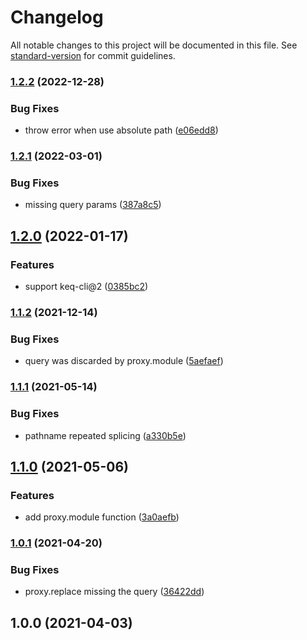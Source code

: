 # Changelog

All notable changes to this project will be documented in this file. See [standard-version](https://github.com/conventional-changelog/standard-version) for commit guidelines.

### [1.2.2](https://www.github.com/keq-request/keq-proxy/compare/v1.2.1...v1.2.2) (2022-12-28)


### Bug Fixes

* throw error when use absolute path ([e06edd8](https://www.github.com/keq-request/keq-proxy/commit/e06edd82803a5c90744976075b9f2802f4952c3f))

### [1.2.1](https://www.github.com/keq-request/keq-proxy/compare/v1.2.0...v1.2.1) (2022-03-01)


### Bug Fixes

* missing query params ([387a8c5](https://www.github.com/keq-request/keq-proxy/commit/387a8c529cd02851474b34d5958cdc0c760617eb))

## [1.2.0](https://www.github.com/keq-request/keq-proxy/compare/v1.1.2...v1.2.0) (2022-01-17)


### Features

* support keq-cli@2 ([0385bc2](https://www.github.com/keq-request/keq-proxy/commit/0385bc2b840483bd03d50bc9ebf3af78b7be37a2))

### [1.1.2](https://www.github.com/keq-request/keq-proxy/compare/v1.1.1...v1.1.2) (2021-12-14)


### Bug Fixes

* query was discarded by proxy.module ([5aefaef](https://www.github.com/keq-request/keq-proxy/commit/5aefaef106f2c5cf7b93534fe700fc31efa7f741))

### [1.1.1](https://www.github.com/keq-request/keq-proxy/compare/v1.1.0...v1.1.1) (2021-05-14)


### Bug Fixes

* pathname repeated splicing ([a330b5e](https://www.github.com/keq-request/keq-proxy/commit/a330b5e3025aa7cb3485e9e974ddd9b4a0e402fd))

## [1.1.0](https://github.com/Val-istar-Guo/keq-proxy/compare/v1.0.1...v1.1.0) (2021-05-06)


### Features

* add proxy.module function ([3a0aefb](https://github.com/Val-istar-Guo/keq-proxy/commit/3a0aefbf3412c7ecee4e88648430bf6849f8dcee))

### [1.0.1](https://github.com/Val-istar-Guo/keq-proxy/compare/v1.0.0...v1.0.1) (2021-04-20)


### Bug Fixes

* proxy.replace missing the query ([36422dd](https://github.com/Val-istar-Guo/keq-proxy/commit/36422dd4972b91baede18f3618773fc89e9693f2))

## 1.0.0 (2021-04-03)
